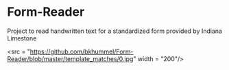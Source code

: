 # Form-Reader
Project to read handwritten text for a standardized form provided by Indiana Limestone




<src = "https://github.com/bkhummel/Form-Reader/blob/master/template_matches/0.jpg" width = "200"/>
